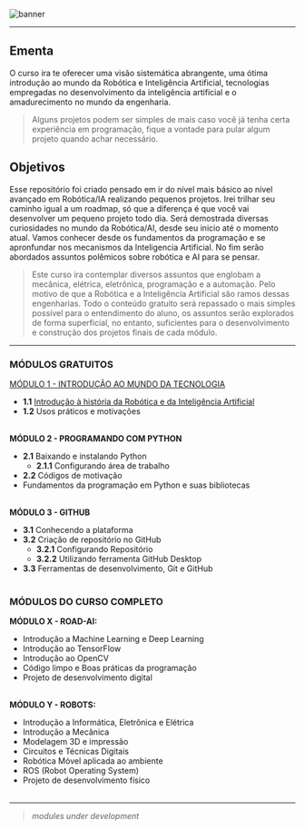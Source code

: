 ![banner](https://user-images.githubusercontent.com/44483048/205934069-44253bbe-aceb-4255-9b63-b8dd42e703e1.jpg)



<hr></hr>

## Ementa
O curso ira te oferecer uma visão sistemática abrangente, uma ótima introdução ao mundo da Robótica e Inteligência Artificial, tecnologias empregadas no desenvolvimento da inteligência artificial e o amadurecimento no mundo da engenharia.<br>

> Alguns projetos podem ser simples de mais caso você já tenha certa experiência em programação, fique a vontade para pular algum projeto quando achar necessário.

## Objetivos
Esse repositório foi criado pensado em ir do nível mais básico ao nível avançado em Robótica/IA realizando pequenos projetos. Irei trilhar seu caminho igual a um roadmap, só que a diferença é que você vai desenvolver um pequeno projeto todo dia.
Será demostrada diversas curiosidades no mundo da Robótica/AI, desde seu inicio até o momento atual.  Vamos conhecer desde os fundamentos da programação e se apronfundar nos mecanismos da Inteligencia Artificial. No fim serão abordados assuntos polêmicos sobre robótica e AI para se pensar.

> Este curso ira contemplar diversos assuntos que englobam a mecânica, elétrica, eletrônica, programação e a automação. Pelo motivo de que a Robótica e a Inteligência Artificial são ramos dessas engenharias. Todo o conteúdo gratuito será repassado o mais simples possível para o entendimento do aluno, os assuntos serão explorados de forma superficial, no entanto, suficientes para o desenvolvimento e construção dos projetos finais de cada módulo.<br>

<hr></hr>

### MÓDULOS GRATUITOS
[MÓDULO 1 - INTRODUÇÃO AO MUNDO DA TECNOLOGIA](MÓDULO%200/INTRODUÇÃO%20AO%20MUNDO%20DA%20TECNOLOGIA.md)

- **1.1** [Introdução à história da Robótica e da Inteligência Artificial](MÓDULO%200/Introdução%20à%20história%20da%20Robótica%20e%20da%20Inteligência%20Artificial.md)
-	**1.2** Usos práticos e motivações


<br>__MÓDULO 2 - PROGRAMANDO COM PYTHON__
- **2.1** Baixando e instalando Python
  - **2.1.1** Configurando área de trabalho
- **2.2** Códigos de motivação
-	Fundamentos da programação em Python e suas bibliotecas<br><br>


__MÓDULO 3 - GITHUB__
- **3.1** Conhecendo a plataforma
- **3.2** Criação de repositório no GitHub
  - **3.2.1** Configurando Repositório
  - **3.2.2** Utilizando ferramenta GitHub Desktop
- **3.3**	Ferramentas de desenvolvimento, Git e GitHub<br><br>
  

### MÓDULOS DO CURSO COMPLETO

**MÓDULO X - ROAD-AI:**<br>

-	Introdução a Machine Learning e Deep Learning<br>
-	Introdução ao TensorFlow<br>
-	Introdução ao OpenCV<br>
-	Código limpo e Boas práticas da programação<br>
-	Projeto de desenvolvimento digital<br><br>

**MÓDULO Y - ROBOTS:**<br>
-	Introdução a Informática, Eletrônica e Elétrica<br>
-	Introdução a Mecânica<br>
-	Modelagem 3D e impressão<br>
-	Circuitos e Técnicas Digitais<br>
-	Robótica Móvel aplicada ao ambiente<br>
-	ROS (Robot Operating System)<br>
-	Projeto de desenvolvimento físico<br><br>

<hr></hr>

> *modules under development*
